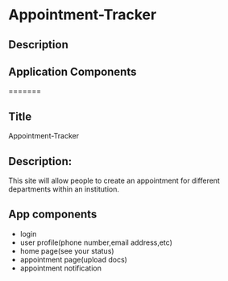 # Appointment-Tracker

## Description


## Application Components
=======
## Title
Appointment-Tracker

## Description:
This site will allow people to create an appointment 
for different departments within an institution.

## App components
* login
* user profile(phone number,email address,etc)
* home page(see your status)
* appointment page(upload docs)
* appointment notification